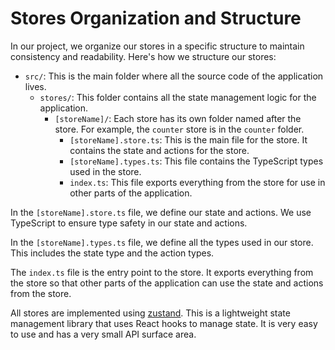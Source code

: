 # Stores Organization and Structure

In our project, we organize our stores in a specific structure to maintain consistency and readability. Here's how we structure our stores:

- `src/`: This is the main folder where all the source code of the application lives.
  - `stores/`: This folder contains all the state management logic for the application.
    - `[storeName]/`: Each store has its own folder named after the store. For example, the `counter` store is in the `counter` folder.
      - `[storeName].store.ts`: This is the main file for the store. It contains the state and actions for the store.
      - `[storeName].types.ts`: This file contains the TypeScript types used in the store.
      - `index.ts`: This file exports everything from the store for use in other parts of the application.

In the `[storeName].store.ts` file, we define our state and actions. We use TypeScript to ensure type safety in our state and actions.

In the `[storeName].types.ts` file, we define all the types used in our store. This includes the state type and the action types.

The `index.ts` file is the entry point to the store. It exports everything from the store so that other parts of the application can use the state and actions from the store.

All stores are implemented using [zustand](https://github.com/pmndrs/zustand). This is a lightweight state management library that uses React hooks to manage state. It is very easy to use and has a very small API surface area.